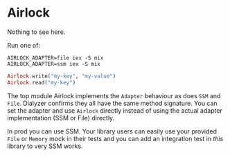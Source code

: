 # Airlock

Nothing to see here.

Run one of:

```
AIRLOCK_ADAPTER=file iex -S mix
AIRLOCK_ADAPTER=ssm iex -S mix
```

```elixir
Airlock.write("my-key", "my-value")
Airlock.read("my-key")
```

The top module Airlock implements the `Adapter` behaviour as does `SSM` and `File`. Dialyzer confirms they all have the same method signature. You can set the adapter and use `Airlock` directly instead of using the actual adapter implementation (SSM or File) directly.

In prod you can use SSM. Your library users can easily use your provided `File` or `Memory` mock in their tests and you can add an integration test in _this_ library to very SSM works.